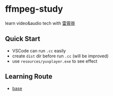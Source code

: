 # ffmpeg-study

learn video&audio tech with [雷霄骅](https://blog.csdn.net/leixiaohua1020?type=blog)

## Quick Start

- VSCode can run `.cc` easily
- create `dist` dir before run `.cc` (will be improved)
- use `resources/yuvplayer.exe` to see effect

## Learning Route

- [base](https://blog.csdn.net/leixiaohua1020/article/details/50534150)